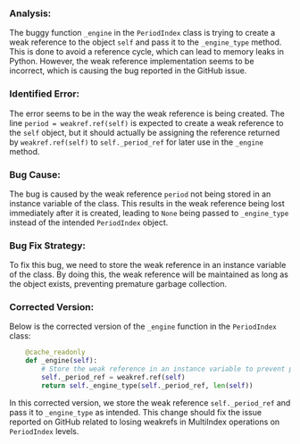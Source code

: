 ### Analysis:
The buggy function `_engine` in the `PeriodIndex` class is trying to create a weak reference to the object `self` and pass it to the `_engine_type` method. This is done to avoid a reference cycle, which can lead to memory leaks in Python. However, the weak reference implementation seems to be incorrect, which is causing the bug reported in the GitHub issue.

### Identified Error:
The error seems to be in the way the weak reference is being created. The line `period = weakref.ref(self)` is expected to create a weak reference to the `self` object, but it should actually be assigning the reference returned by `weakref.ref(self)` to `self._period_ref` for later use in the `_engine` method.

### Bug Cause:
The bug is caused by the weak reference `period` not being stored in an instance variable of the class. This results in the weak reference being lost immediately after it is created, leading to `None` being passed to `_engine_type` instead of the intended `PeriodIndex` object.

### Bug Fix Strategy:
To fix this bug, we need to store the weak reference in an instance variable of the class. By doing this, the weak reference will be maintained as long as the object exists, preventing premature garbage collection.

### Corrected Version:
Below is the corrected version of the `_engine` function in the `PeriodIndex` class:

```python
    @cache_readonly
    def _engine(self):
        # Store the weak reference in an instance variable to prevent premature garbage collection
        self._period_ref = weakref.ref(self)
        return self._engine_type(self._period_ref, len(self))
```

In this corrected version, we store the weak reference `self._period_ref` and pass it to `_engine_type` as intended. This change should fix the issue reported on GitHub related to losing weakrefs in MultiIndex operations on `PeriodIndex` levels.